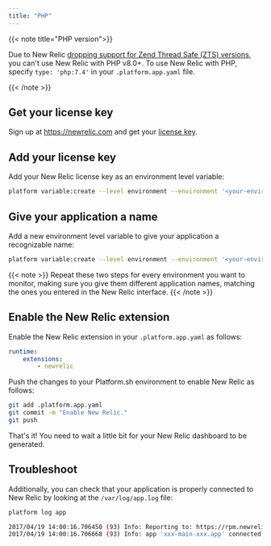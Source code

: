 ```yaml
---
title: "PHP"
---
```


{{< note title="PHP version">}}

Due to New Relic [dropping support for Zend Thread Safe (ZTS) versions](https://docs.newrelic.com/docs/release-notes/agent-release-notes/php-release-notes/php-agent-9170300/), you can't use New Relic with PHP v8.0+. To use New Relic with PHP, specify `type: 'php:7.4'` in your `.platform.app.yaml` file.

{{< /note >}}

## Get your license key

Sign up at https://newrelic.com and get your [license key](https://docs.newrelic.com/docs/apis/intro-apis/new-relic-api-keys/#ingest-license-key).

## Add your license key

Add your New Relic license key as an environment level variable:

```bash
platform variable:create --level environment --environment '<your-environment>' --visible-build false --inheritable false php:newrelic.license --value '<your-new-relic-license-key>'
```

## Give your application a name

Add a new environment level variable to give your application a recognizable name:

```bash
platform variable:create --level environment --environment '<your-environment>' --visible-build false --inheritable false php:newrelic.appname --value '<your-application-name>'
```

{{< note >}}
Repeat these two steps for every environment you want to monitor, making sure you give them different application names, matching the ones you entered in the New Relic interface.
{{< /note >}}

## Enable the New Relic extension

Enable the New Relic extension in your `.platform.app.yaml` as follows:

```yaml
runtime:
    extensions:
        - newrelic
```

Push the changes to your Platform.sh environment to enable New Relic as follows:

```bash
git add .platform.app.yaml
git commit -m "Enable New Relic."
git push
```

That's it! You need to wait a little bit for your New Relic dashboard to be generated.

## Troubleshoot

Additionally, you can check that your application is properly connected to New Relic by looking at the `/var/log/app.log` file:

```bash
platform log app

2017/04/19 14:00:16.706450 (93) Info: Reporting to: https://rpm.newrelic.com/accounts/xxx/applications/xxx
2017/04/19 14:00:16.706668 (93) Info: app 'xxx-main-xxx.app' connected with run id 'xxx'
```
